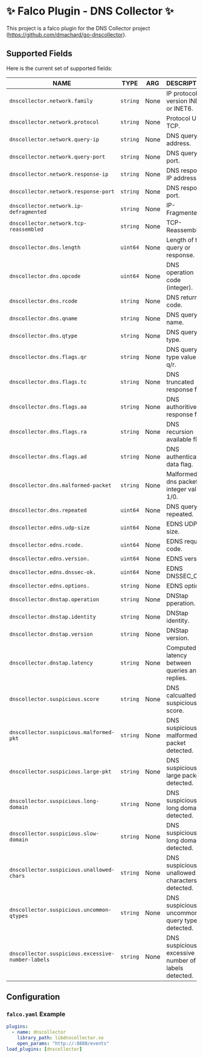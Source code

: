 # ✨ Falco Plugin - DNS Collector ✨

This project is a falco plugin for the DNS Collector project (https://github.com/dmachard/go-dnscollector).

## Supported Fields
Here is the current set of supported fields:


|             NAME                                    |   TYPE   | ARG  |                                                          DESCRIPTION                                    |
|-----------------------------------------------------|----------|------|---------------------------------------------------------------------------------------------------------|
| `dnscollector.network.family`                       | `string`        | None | IP protocol version INET or INET6.                                                               |
| `dnscollector.network.protocol`                     | `string`        | None | Protocol UDP, TCP.                                                                               |
| `dnscollector.network.query-ip`                     | `string`        | None | DNS query IP address.                                                                            |
| `dnscollector.network.query-port`                   | `string`        | None | DNS query port.                                                                                  |
| `dnscollector.network.response-ip`                  | `string`        | None | DNS response IP address.                                                                         |
| `dnscollector.network.response-port`                | `string`        | None | DNS response port.                                                                               |
| `dnscollector.network.ip-defragmented`              | `string`        | None | IP-Fragmented.                                                                                   |
| `dnscollector.network.tcp-reassembled`              | `string`        | None | TCP-Reassembled.                                                                                 |
| `dnscollector.dns.length`                           | `uint64`        | None | Length of the query or response.                                                                 |
| `dnscollector.dns.opcode`                           | `uint64`        | None | DNS operation code (integer).                                                                    |
| `dnscollector.dns.rcode`                            | `string`        | None | DNS return code.                                                                                 |
| `dnscollector.dns.qname`                            | `string`        | None | DNS query name.                                                                                  |
| `dnscollector.dns.qtype`                            | `string`        | None | DNS query type.                                                                                  |
| `dnscollector.dns.flags.qr`                         | `string`        | None | DNS query type value q/r.                                                                        |
| `dnscollector.dns.flags.tc`                         | `string`        | None | DNS truncated response flag.                                                                     |
| `dnscollector.dns.flags.aa`                         | `string`        | None | DNS authoritive response flag.                                                                   |
| `dnscollector.dns.flags.ra`                         | `string`        | None | DNS recursion available flag.                                                                    |
| `dnscollector.dns.flags.ad`                         | `string`        | None | DNS authenticated data flag.                                                                     |
| `dnscollector.dns.malformed-packet`                 | `string`        | None | Malformed dns packet, integer value 1/0.                                                         |
| `dnscollector.dns.repeated`                         | `uint64`        | None | DNS query repeated.                                                                              |
| `dnscollector.edns.udp-size`                        | `uint64`        | None | EDNS UDP size.                                                                                   |
| `dnscollector.edns.rcode.`                          | `uint64`        | None | EDNS request code.                                                                               |
| `dnscollector.edns.version.`                        | `uint64`        | None | EDNS version.                                                                                    |
| `dnscollector.edns.dnssec-ok.`                      | `uint64`        | None | EDNS DNSSEC_OK.                                                                                  |
| `dnscollector.edns.options.`                        | `string`        | None | EDNS options.                                                                                    |
| `dnscollector.dnstap.operation`                     | `string`        | None | DNStap pperation.                                                                                |
| `dnscollector.dnstap.identity`                      | `string`        | None | DNStap identity.                                                                                 |
| `dnscollector.dnstap.version`                       | `string`        | None | DNStap version.                                                                                  |
| `dnscollector.dnstap.latency`                       | `string`        | None | Computed latency between queries and replies.                                                    |
| `dnscollector.suspicious.score`                     | `string`        | None | DNS calcualted suspicious score.                                                                 |
| `dnscollector.suspicious.malformed-pkt`             | `string`        | None | DNS suspicious malformed packet detected.                                                        |
| `dnscollector.suspicious.large-pkt`                 | `string`        | None | DNS suspicious large packet detected.                                                            |
| `dnscollector.suspicious.long-domain`               | `string`        | None | DNS suspicious long domain detected.                                                             |
| `dnscollector.suspicious.slow-domain`               | `string`        | None | DNS suspicious long domain detected.
| `dnscollector.suspicious.unallowed-chars`           | `string`        | None | DNS suspicious unallowed characters detected.                                                    |
| `dnscollector.suspicious.uncommon-qtypes`           | `string`        | None | DNS suspicious uncommon query type detected.                                                     |
| `dnscollector.suspicious.excessive-number-labels`   | `string`        | None | DNS suspicious excessive number of labels detected.                                              |


## Configuration

### `falco.yaml` Example

```yaml
plugins:
  - name: dnscollector
    library_path: libdnscollector.so
    open_params: "http://:8888/events"
load_plugins: [dnscollector]
```